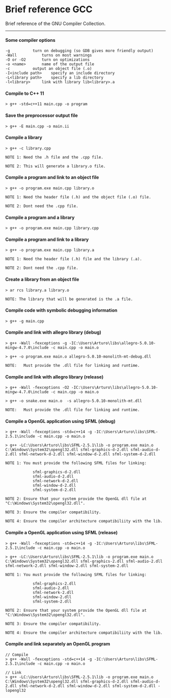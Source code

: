# Brief reference GCC
Brief reference of the GNU Compiler Collection.

---

#### Some compiler options
```
-g			turn on debugging (so GDB gives more friendly output)
-Wall			turns on most warnings
-O or -O2		turn on optimizations
-o <name>		name of the output file
-c			output an object file (.o)
-I<include path>	specify an include directory
-L<library path>	specify a lib directory
-l<library>		link with library lib<library>.a
```

#### Compile to C++ 11
```
> g++ -std=c++11 main.cpp -o program
```

#### Save the preprocessor output file
```
> g++ -E main.cpp -o main.ii
````

#### Compile a library
```
> g++ -c library.cpp

NOTE 1: Need the .h file and the .cpp file.

NOTE 2: This will generate a library.o file.
```

#### Compile a program and link to an object file
```
> g++ -o program.exe main.cpp library.o

NOTE 1: Need the header file (.h) and the object file (.o) file.

NOTE 2: Dont need the .cpp file.
```

#### Compile a program and a library
```
> g++ -o program.exe main.cpp library.cpp
```

#### Compile a program and link to a library
```
> g++ -o program.exe main.cpp library.a

NOTE 1: Need the header file (.h) file and the library (.a).

NOTE 2: Dont need the .cpp file.
```

#### Create a library from an object file
```
> ar rcs library.a library.o

NOTE: The library that will be generated is the .a file.
```

#### Compile code with symbolic debugging information
```
> g++ -g main.cpp
```

#### Compile and link with allegro library (debug)
```
> g++ -Wall -fexceptions -g -IC:\Users\Arturo\libs\allegro-5.0.10-mingw-4.7.0\include -c main.cpp -o main.o

> g++ -o program.exe main.o allegro-5.0.10-monolith-mt-debug.dll

NOTE:	Must provide the .dll file for linking and runtime.
```

#### Compile and link with allegro library (release)
```
> g++ -Wall -fexceptions -O2 -IC:\Users\Arturo\libs\allegro-5.0.10-mingw-4.7.0\include -c main.cpp -o main.o

> g++ -o snake.exe main.o  -s allegro-5.0.10-monolith-mt.dll

NOTE:	Must provide the .dll file for linking and runtime.
```

#### Compile a OpenGL application using SFML (debug)
```
> g++ -Wall -fexceptions -std=c++14 -g -IC:\Users\Arturo\libs\SFML-2.5.1\include -c main.cpp -o main.o

> g++ -LC:\Users\Arturo\libs\SFML-2.5.1\lib -o program.exe main.o C:\Windows\System32\opengl32.dll sfml-graphics-d-2.dll sfml-audio-d-2.dll sfml-network-d-2.dll sfml-window-d-2.dll sfml-system-d-2.dll

NOTE 1: You must provide the following SFML files for linking:

			sfml-graphics-d-2.dll 
			sfml-audio-d-2.dll 
			sfml-network-d-2.dll 
			sfml-window-d-2.dll 
			sfml-system-d-2.dll

NOTE 2: Ensure that your system provide the OpenGL dll file at "C:\Windows\System32\opengl32.dll".

NOTE 3: Ensure the compiler compatibility.

NOTE 4: Ensure the compiler architecture compatibiliity with the lib.
```

#### Compile a OpenGL application using SFML (release)
```
> g++ -Wall -fexceptions -std=c++14 -g -IC:\Users\Arturo\libs\SFML-2.5.1\include -c main.cpp -o main.o

> g++ -LC:\Users\Arturo\libs\SFML-2.5.1\lib -o program.exe main.o C:\Windows\System32\opengl32.dll sfml-graphics-2.dll sfml-audio-2.dll sfml-network-2.dll sfml-window-2.dll sfml-system-2.dll

NOTE 1: You must provide the following SFML files for linking:

			sfml-graphics-2.dll
			sfml-audio-2.dll
			sfml-network-2.dll
			sfml-window-2.dll
			sfml-system-2.dll

NOTE 2:	Ensure that your system provide the OpenGL dll file at "C:\Windows\System32\opengl32.dll".

NOTE 3: Ensure the compiler compatibility.

NOTE 4: Ensure the compiler architecture compatibiliity with the lib.
```

#### Compile and link separately an OpenGL program
```
// Compile
> g++ -Wall -fexceptions -std=c++14 -g -IC:\Users\Arturo\libs\SFML-2.5.1\include -c main.cpp -o main.o

// Link
> g++ -LC:\Users\Arturo\libs\SFML-2.5.1\lib -o program.exe main.o C:\Windows\System32\opengl32.dll sfml-graphics-d-2.dll sfml-audio-d-2.dll sfml-network-d-2.dll sfml-window-d-2.dll sfml-system-d-2.dll -lopengl32
```
